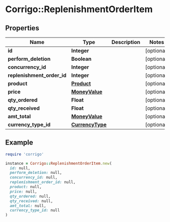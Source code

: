 # Corrigo::ReplenishmentOrderItem

## Properties

| Name | Type | Description | Notes |
| ---- | ---- | ----------- | ----- |
| **id** | **Integer** |  | [optional] |
| **perform_deletion** | **Boolean** |  | [optional] |
| **concurrency_id** | **Integer** |  | [optional] |
| **replenishment_order_id** | **Integer** |  | [optional] |
| **product** | [**Product**](Product.md) |  | [optional] |
| **price** | [**MoneyValue**](MoneyValue.md) |  | [optional] |
| **qty_ordered** | **Float** |  | [optional] |
| **qty_received** | **Float** |  | [optional] |
| **amt_total** | [**MoneyValue**](MoneyValue.md) |  | [optional] |
| **currency_type_id** | [**CurrencyType**](CurrencyType.md) |  | [optional] |

## Example

```ruby
require 'corrigo'

instance = Corrigo::ReplenishmentOrderItem.new(
  id: null,
  perform_deletion: null,
  concurrency_id: null,
  replenishment_order_id: null,
  product: null,
  price: null,
  qty_ordered: null,
  qty_received: null,
  amt_total: null,
  currency_type_id: null
)
```

